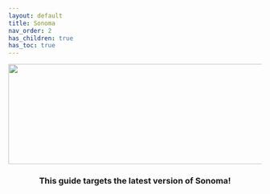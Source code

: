 ```yaml
---
layout: default
title: Sonoma
nav_order: 2
has_children: true
has_toc: true
---
```


<p align="center">
  <img width="650" height="200" src="../../../assets/HeaderSonoma.png">
</p>

<h3 align="center">This guide targets the latest version of Sonoma!</h3>
